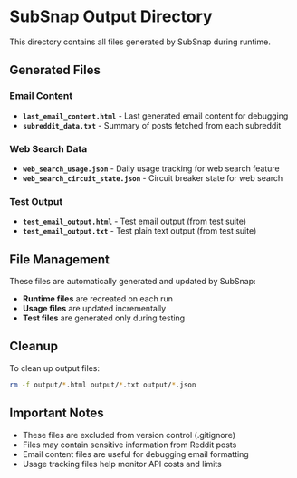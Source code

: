 # SubSnap Output Directory

This directory contains all files generated by SubSnap during runtime.

## Generated Files

### Email Content
- **`last_email_content.html`** - Last generated email content for debugging
- **`subreddit_data.txt`** - Summary of posts fetched from each subreddit

### Web Search Data
- **`web_search_usage.json`** - Daily usage tracking for web search feature
- **`web_search_circuit_state.json`** - Circuit breaker state for web search

### Test Output
- **`test_email_output.html`** - Test email output (from test suite)
- **`test_email_output.txt`** - Test plain text output (from test suite)

## File Management

These files are automatically generated and updated by SubSnap:
- **Runtime files** are recreated on each run
- **Usage files** are updated incrementally
- **Test files** are generated only during testing

## Cleanup

To clean up output files:
```bash
rm -f output/*.html output/*.txt output/*.json
```

## Important Notes

- These files are excluded from version control (.gitignore)
- Files may contain sensitive information from Reddit posts
- Email content files are useful for debugging email formatting
- Usage tracking files help monitor API costs and limits